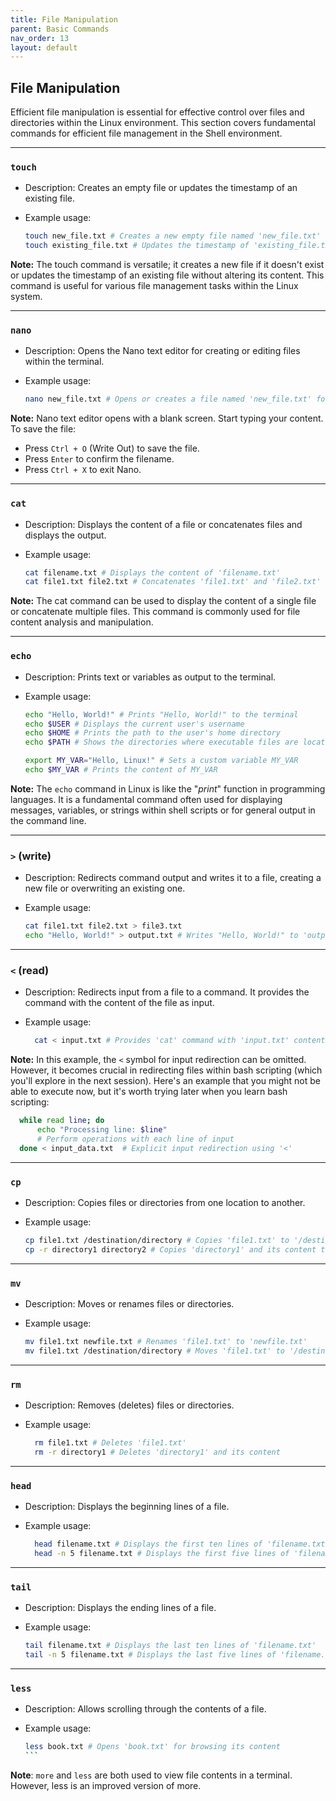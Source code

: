 ```yaml
---
title: File Manipulation
parent: Basic Commands
nav_order: 13
layout: default
---
```


## File Manipulation

Efficient file manipulation is essential for effective control over files and directories within the Linux environment. This section covers fundamental commands for efficient file management in the Shell environment.

---

### `touch`

- Description: Creates an empty file or updates the timestamp of an existing file.

- Example usage:

  ```bash
  touch new_file.txt # Creates a new empty file named 'new_file.txt'
  touch existing_file.txt # Updates the timestamp of 'existing_file.txt'
  ```

**Note:** The touch command is versatile; it creates a new file if it doesn't exist or updates the timestamp of an existing file without altering its content. This command is useful for various file management tasks within the Linux system.

<!-- **Note**: A timestamp in computing refers to a record of when a file was last accessed or modified. -->

---

### `nano`

- Description: Opens the Nano text editor for creating or editing files within the terminal.

- Example usage:

  ```bash
  nano new_file.txt # Opens or creates a file named 'new_file.txt' for editing
  ```

**Note:** Nano text editor opens with a blank screen. Start typing your content. To save the file:

- Press `Ctrl + O` (Write Out) to save the file.
- Press `Enter` to confirm the filename.
- Press `Ctrl + X` to exit Nano.

---

### `cat`

- Description: Displays the content of a file or concatenates files and displays the output.

- Example usage:

  ```bash
  cat filename.txt # Displays the content of 'filename.txt'
  cat file1.txt file2.txt # Concatenates 'file1.txt' and 'file2.txt' and displays the output
  ```

**Note:** The cat command can be used to display the content of a single file or concatenate multiple files. This command is commonly used for file content analysis and manipulation.

---

### `echo`

- Description: Prints text or variables as output to the terminal.

- Example usage:

  ```bash
  echo "Hello, World!" # Prints "Hello, World!" to the terminal
  echo $USER # Displays the current user's username
  echo $HOME # Prints the path to the user's home directory
  echo $PATH # Shows the directories where executable files are located.

  export MY_VAR="Hello, Linux!" # Sets a custom variable MY_VAR
  echo $MY_VAR # Prints the content of MY_VAR
  ```

**Note:** The `echo` command in Linux is like the "_print_" function in programming languages. It is a fundamental command often used for displaying messages, variables, or strings within shell scripts or for general output in the command line.

---

### `>` (write)

- Description: Redirects command output and writes it to a file, creating a new file or overwriting an existing one.

- Example usage:

  ```bash
  cat file1.txt file2.txt > file3.txt
  echo "Hello, World!" > output.txt # Writes "Hello, World!" to 'output.txt'
  ```

---

### `<` (read)

- Description: Redirects input from a file to a command. It provides the command with the content of the file as input.

- Example usage:

  ```bash
    cat < input.txt # Provides 'cat' command with 'input.txt' content as input
  ```

**Note:** In this example, the `<` symbol for input redirection can be omitted. However, it becomes crucial in redirecting files within bash scripting (which you'll explore in the next session). Here's an example that you might not be able to execute now, but it's worth trying later when you learn bash scripting:

```bash
  while read line; do
      echo "Processing line: $line"
      # Perform operations with each line of input
  done < input_data.txt  # Explicit input redirection using '<'
```

---

### `cp`

- Description: Copies files or directories from one location to another.

- Example usage:

  ```bash
  cp file1.txt /destination/directory # Copies 'file1.txt' to '/destination/directory'
  cp -r directory1 directory2 # Copies 'directory1' and its content to 'directory2'
  ```

---

### `mv`

- Description: Moves or renames files or directories.

- Example usage:

  ```bash
  mv file1.txt newfile.txt # Renames 'file1.txt' to 'newfile.txt'
  mv file1.txt /destination/directory # Moves 'file1.txt' to '/destination/directory'
  ```

---

### `rm`

- Description: Removes (deletes) files or directories.

- Example usage:

  ```bash
    rm file1.txt # Deletes 'file1.txt'
    rm -r directory1 # Deletes 'directory1' and its content
  ```

---

### `head`

- Description: Displays the beginning lines of a file.

- Example usage:

  ```bash
    head filename.txt # Displays the first ten lines of 'filename.txt'
    head -n 5 filename.txt # Displays the first five lines of 'filename.txt'
  ```

---

### `tail`

- Description: Displays the ending lines of a file.

- Example usage:

  ```bash
  tail filename.txt # Displays the last ten lines of 'filename.txt'
  tail -n 5 filename.txt # Displays the last five lines of 'filename.txt'
  ```

<!-- ---

### `diff`

- Description: Compares two files line by line and displays the differences between them.

- Example usage:

  ```bash
    diff file1.txt file2.txt # Compares contents of file1.txt and file2.txt and displays differences
  ``` -->

---

### `less`

- Description: Allows scrolling through the contents of a file.

- Example usage:

  ````bash
  less book.txt # Opens 'book.txt' for browsing its content
  ```
  ````

**Note**: `more` and `less` are both used to view file contents in a terminal. However, less is an improved version of more.

<!-- ### ``


- Description:

- Example usage:

  ````bash

  ```
  ```` -->

<!-- to-do
- add tree command
- more details on diff command and how to read its output
- -->
